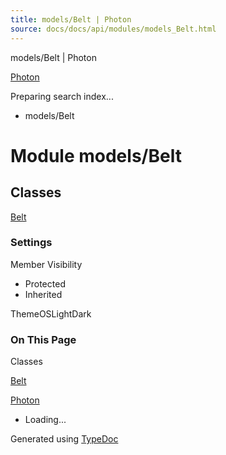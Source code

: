 ```yaml
---
title: models/Belt | Photon
source: docs/docs/api/modules/models_Belt.html
---
```


models/Belt | Photon

[Photon](../index.md)




Preparing search index...

* models/Belt

# Module models/Belt

## Classes

[Belt](../classes/models_Belt.Belt.md)

### Settings

Member Visibility

* Protected
* Inherited

ThemeOSLightDark

### On This Page

Classes

[Belt](#belt)

[Photon](../index.md)

* Loading...

Generated using [TypeDoc](https://typedoc.org/)
